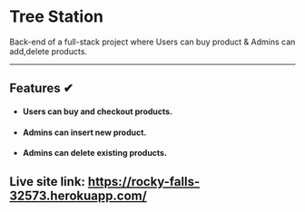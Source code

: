 # Tree Station

Back-end of a full-stack project where Users can buy product & Admins can add,delete products.

---


## Features ✔

- #### Users can buy and checkout products.


- #### Admins can insert new product.

- #### Admins can delete existing products.

## Live site link: https://rocky-falls-32573.herokuapp.com/